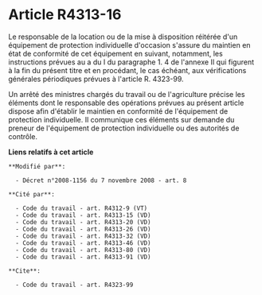 # Article R4313-16

Le responsable de la location ou de la mise à disposition réitérée d'un équipement de protection individuelle d'occasion
s'assure du maintien en état de conformité de cet équipement en suivant, notamment, les instructions prévues au a du I du
paragraphe 1. 4 de l'annexe II qui figurent à la fin du présent titre et en procédant, le cas échéant, aux vérifications
générales périodiques prévues à l'article R. 4323-99. 

Un arrêté des ministres chargés du travail ou de l'agriculture précise les éléments dont le responsable des opérations
prévues au présent article dispose afin d'établir le maintien en conformité de l'équipement de protection individuelle. Il
communique ces éléments sur demande du preneur de l'équipement de protection individuelle ou des autorités de contrôle.

**Liens relatifs à cet article**

	**Modifié par**:

	  - Décret n°2008-1156 du 7 novembre 2008 - art. 8

	**Cité par**:

	  - Code du travail - art. R4312-9 (VT)
	  - Code du travail - art. R4313-15 (VD)
	  - Code du travail - art. R4313-20 (VD)
	  - Code du travail - art. R4313-26 (VD)
	  - Code du travail - art. R4313-32 (VD)
	  - Code du travail - art. R4313-46 (VD)
	  - Code du travail - art. R4313-80 (VD)
	  - Code du travail - art. R4313-91 (VD)

	**Cite**:

	  - Code du travail - art. R4323-99
